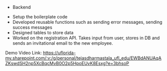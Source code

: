 * Backend

- Setup the boilerplate code
- Developed reusable functions such as sending error messages, sending success messages
- Designed tables to store data
- Worked on the registration API. Takes input from user, stores in DB and sends an invitational email to the new employee.

Demo Video Link: https://uflorida-my.sharepoint.com/:v:/g/personal/tejasdharmastala_ufl_edu/EWBdANUAqAZKswdSH2np5XcBqcMvB0O2p5HpoEUvK8Esxg?e=3bhsoP